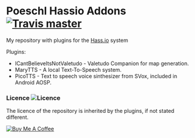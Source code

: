 # Poeschl Hassio Addons  [![Travis master](https://img.shields.io/travis/Poeschl/Hassio-Addons/master.svg?maxAge=3600)](https://travis-ci.org/Poeschl/Hassio-Addons/)

My repository with plugins for the [Hass.io](https://www.home-assistant.io/hassio/) system

Plugins:

* ICantBelieveItsNotValetudo - Valetudo Companion for map generation.
* MaryTTS - A local Text-To-Speech system.
* PicoTTS - Text to speech voice sinthesizer from SVox, included in Android AOSP.

### Licence  ![Licence](https://img.shields.io/github/license/Poeschl/Hassio-Addons)

The licence of the repository is inherited by the plugins, if not stated different.

[![Buy Me A Coffee](https://bmc-cdn.nyc3.digitaloceanspaces.com/BMC-button-images/custom_images/orange_img.png)](https://www.buymeacoffee.com/Poeschl)
